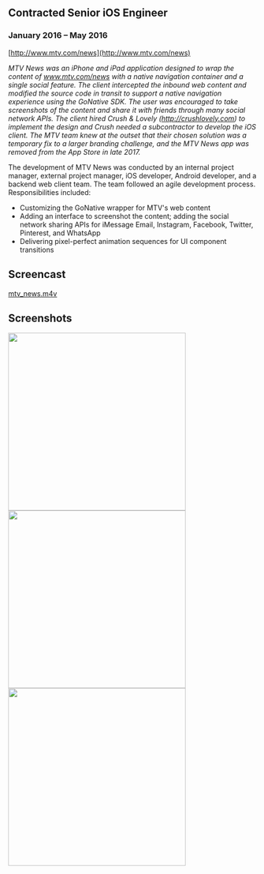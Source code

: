 ## Contracted Senior iOS Engineer

### January 2016 – May 2016

[http://www.mtv.com/news](http://www.mtv.com/news)

_MTV News was an iPhone and iPad application designed to wrap the content of www.mtv.com/news with a native navigation container and a single social feature. The client intercepted the inbound web content and modified the source code in transit to support a native navigation experience using the GoNative SDK. The user was encouraged to take screenshots of the content and share it with friends through many social network APIs. The client hired Crush & Lovely (http://crushlovely.com) to implement the design and Crush needed a subcontractor to develop the iOS client. The MTV team knew at the outset that their chosen solution was a temporary fix to a larger branding challenge, and the MTV News app was removed from the App Store in late 2017._

The development of MTV News was conducted by an internal project manager, external project manager, iOS developer, Android developer, and a backend web client team. The team followed an agile development process. Responsibilities included:
- Customizing the GoNative wrapper for MTV's web content
- Adding an interface to screenshot the content; adding the social network sharing APIs for iMessage Email,
Instagram, Facebook, Twitter, Pinterest, and WhatsApp
- Delivering pixel-perfect animation sequences for UI component transitions

## Screencast

[mtv_news.m4v](https://s3.amazonaws.com/com-federalforge-repository/public/engineer/2016_MTV_news/video/mtv_news.m4v)

## Screenshots

<img src="https://s3.amazonaws.com/com-federalforge-repository/public/engineer/2016_MTV_news/0.png" width="360"> <img src="https://s3.amazonaws.com/com-federalforge-repository/public/engineer/2016_MTV_news/1.png" width="360">
<img src="https://s3.amazonaws.com/com-federalforge-repository/public/engineer/2016_MTV_news/2.png" width="360">